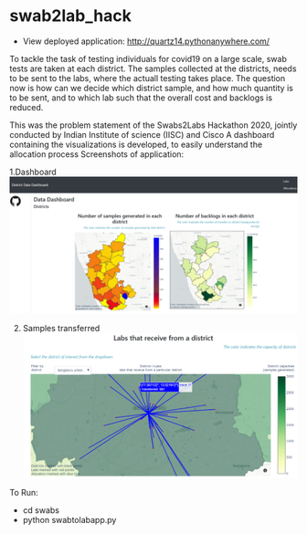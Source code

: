 # swab2lab_hack

* View deployed application: http://quartz14.pythonanywhere.com/

To tackle the task of testing individuals for covid19 on a large scale, swab tests are taken at each district. The samples collected at the districts, needs to be sent to the labs, where the actuall testing takes place. The question now is how can we decide which district sample, and how much quantity is to be sent, and to which lab such that the overall cost and backlogs is reduced.

This was the problem statement of the Swabs2Labs Hackathon 2020, jointly conducted by Indian Institute of science (IISC) and Cisco
A dashboard containing the visualizations is developed, to easily understand the allocation process
Screenshots of application: 

1.Dashboard
![dashboard](dashboard.PNG)

2. Samples transferred
![map](district_3.PNG)



To Run: 
* cd swabs
* python swabtolabapp.py
